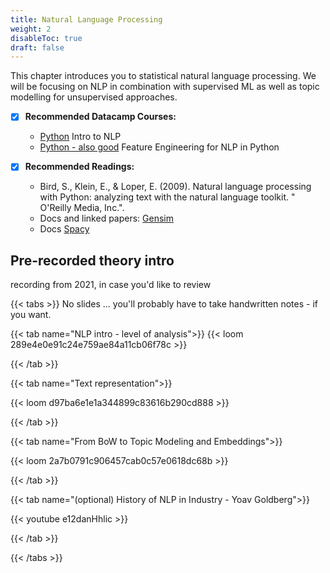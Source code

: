 ```yaml
---
title: Natural Language Processing
weight: 2
disableToc: true
draft: false
---
```


This chapter introduces you to statistical natural language processing. We will be focusing on NLP in combination with supervised ML as well as topic modelling for unsupervised approaches.


* [X] **Recommended Datacamp Courses:**
   * [Python](https://learn.datacamp.com/courses/introduction-to-natural-language-processing-in-python) Intro to NLP
   * [Python - also good](https://learn.datacamp.com/courses/feature-engineering-for-nlp-in-python) Feature Engineering for NLP in Python

* [X] **Recommended Readings:**
    * Bird, S., Klein, E., & Loper, E. (2009). Natural language processing with Python: analyzing text with the natural language toolkit. " O'Reilly Media, Inc.".
    * Docs and linked papers: [Gensim](https://radimrehurek.com/gensim/)
    * Docs [Spacy](https://spacy.io/)

## Pre-recorded theory intro

recording from 2021, in case you'd like to review

{{< tabs >}}
No slides ... you'll probably have to take handwritten notes - if you want.

{{< tab name="NLP intro - level of analysis">}}
  {{< loom  289e4e0e91c24e759ae84a11cb06f78c >}}


{{< /tab >}}



{{< tab name="Text representation">}}

  {{< loom d97ba6e1e1a344899c83616b290cd888 >}}

{{< /tab >}}

{{< tab name="From BoW to Topic Modeling and Embeddings">}}

  {{< loom 2a7b0791c906457cab0c57e0618dc68b >}}

{{< /tab >}}

{{< tab name="(optional) History of NLP in Industry - Yoav Goldberg">}}

  {{< youtube e12danHhlic >}}

{{< /tab >}}


{{< /tabs >}}

